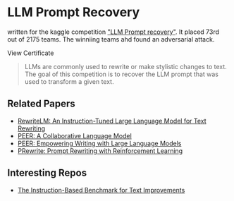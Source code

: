 # LLM Prompt Recovery

written for the kaggle competition [&#34;LLM Prompt recovery&#34;](https://www.kaggle.com/competitions/llm-prompt-recovery/overview).  It placed 73rd out of 2175 teams. The winniing teams ahd found an adversarial attack. 

View Certificate


> LLMs are commonly used to rewrite or make stylistic changes to text. The goal of this competition is to recover the LLM prompt that was used to transform a given text.

## Related Papers

- [RewriteLM: An Instruction-Tuned Large Language Model for Text Rewriting](https://arxiv.org/abs/2305.15685)
- [PEER: A Collaborative Language Model](https://arxiv.org/abs/2208.11663)
- [PEER: Empowering Writing with Large Language Models](https://www.researchgate.net/publication/373510212_PEER_Empowering_Writing_with_Large_Language_Models)
- [PRewrite: Prompt Rewriting with Reinforcement Learning](https://arxiv.org/abs/2401.08189)

## Interesting Repos

- [The Instruction-Based Benchmark for Text Improvements](https://github.com/facebookresearch/EditEval/tree/main)
